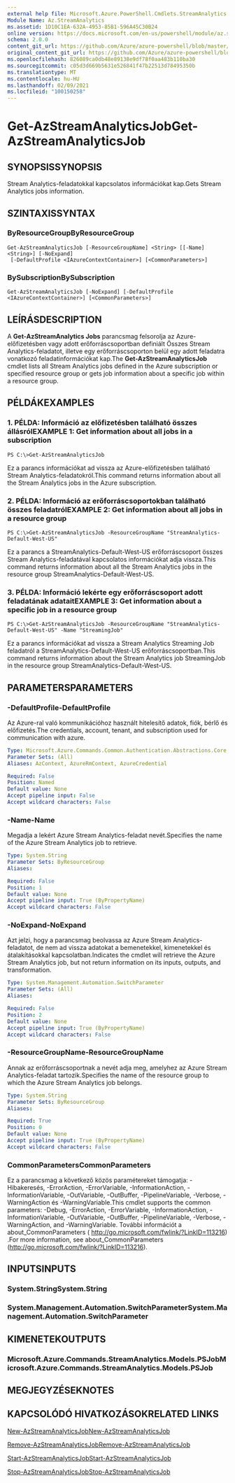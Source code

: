 ```yaml
---
external help file: Microsoft.Azure.PowerShell.Cmdlets.StreamAnalytics.dll-Help.xml
Module Name: Az.StreamAnalytics
ms.assetid: 1D10C1EA-632A-4953-85B1-596A45C30B24
online version: https://docs.microsoft.com/en-us/powershell/module/az.streamanalytics/get-azstreamanalyticsjob
schema: 2.0.0
content_git_url: https://github.com/Azure/azure-powershell/blob/master/src/StreamAnalytics/StreamAnalytics/help/Get-AzStreamAnalyticsJob.md
original_content_git_url: https://github.com/Azure/azure-powershell/blob/master/src/StreamAnalytics/StreamAnalytics/help/Get-AzStreamAnalyticsJob.md
ms.openlocfilehash: 826089ca0db48e89138e9df78f0aa483b110ba30
ms.sourcegitcommit: c05d3d669b5631e526841f47b22513d78495350b
ms.translationtype: MT
ms.contentlocale: hu-HU
ms.lasthandoff: 02/09/2021
ms.locfileid: "100150258"
---
```

# <span data-ttu-id="9fff1-101">Get-AzStreamAnalyticsJob</span><span class="sxs-lookup"><span data-stu-id="9fff1-101">Get-AzStreamAnalyticsJob</span></span>

## <span data-ttu-id="9fff1-102">SYNOPSIS</span><span class="sxs-lookup"><span data-stu-id="9fff1-102">SYNOPSIS</span></span>
<span data-ttu-id="9fff1-103">Stream Analytics-feladatokkal kapcsolatos információkat kap.</span><span class="sxs-lookup"><span data-stu-id="9fff1-103">Gets Stream Analytics jobs information.</span></span>

## <span data-ttu-id="9fff1-104">SZINTAXIS</span><span class="sxs-lookup"><span data-stu-id="9fff1-104">SYNTAX</span></span>

### <span data-ttu-id="9fff1-105">ByResourceGroup</span><span class="sxs-lookup"><span data-stu-id="9fff1-105">ByResourceGroup</span></span>
```
Get-AzStreamAnalyticsJob [-ResourceGroupName] <String> [[-Name] <String>] [-NoExpand]
 [-DefaultProfile <IAzureContextContainer>] [<CommonParameters>]
```

### <span data-ttu-id="9fff1-106">BySubscription</span><span class="sxs-lookup"><span data-stu-id="9fff1-106">BySubscription</span></span>
```
Get-AzStreamAnalyticsJob [-NoExpand] [-DefaultProfile <IAzureContextContainer>] [<CommonParameters>]
```

## <span data-ttu-id="9fff1-107">LEÍRÁS</span><span class="sxs-lookup"><span data-stu-id="9fff1-107">DESCRIPTION</span></span>
<span data-ttu-id="9fff1-108">A **Get-AzStreamAnalytics Jobs** parancsmag felsorolja az Azure-előfizetésben vagy adott erőforráscsoportban definiált Összes Stream Analytics-feladatot, illetve egy erőforráscsoporton belül egy adott feladatra vonatkozó feladatinformációkat kap.</span><span class="sxs-lookup"><span data-stu-id="9fff1-108">The **Get-AzStreamAnalyticsJob** cmdlet lists all Stream Analytics jobs defined in the Azure subscription or specified resource group or gets job information about a specific job within a resource group.</span></span>

## <span data-ttu-id="9fff1-109">PÉLDÁK</span><span class="sxs-lookup"><span data-stu-id="9fff1-109">EXAMPLES</span></span>

### <span data-ttu-id="9fff1-110">1. PÉLDA: Információ az előfizetésben található összes állásról</span><span class="sxs-lookup"><span data-stu-id="9fff1-110">EXAMPLE 1: Get information about all jobs in a subscription</span></span>
```
PS C:\>Get-AzStreamAnalyticsJob
```

<span data-ttu-id="9fff1-111">Ez a parancs információkat ad vissza az Azure-előfizetésben található Stream Analytics-feladatokról.</span><span class="sxs-lookup"><span data-stu-id="9fff1-111">This command returns information about all the Stream Analytics jobs in the Azure subscription.</span></span>

### <span data-ttu-id="9fff1-112">2. PÉLDA: Információ az erőforráscsoportokban található összes feladatról</span><span class="sxs-lookup"><span data-stu-id="9fff1-112">EXAMPLE 2: Get information about all jobs in a resource group</span></span>
```
PS C:\>Get-AzStreamAnalyticsJob -ResourceGroupName "StreamAnalytics-Default-West-US"
```

<span data-ttu-id="9fff1-113">Ez a parancs a StreamAnalytics-Default-West-US erőforráscsoport összes Stream Analytics-feladatával kapcsolatos információkat adja vissza.</span><span class="sxs-lookup"><span data-stu-id="9fff1-113">This command returns information about all the Stream Analytics jobs in the resource group StreamAnalytics-Default-West-US.</span></span>

### <span data-ttu-id="9fff1-114">3. PÉLDA: Információ lekérte egy erőforráscsoport adott feladatának adatait</span><span class="sxs-lookup"><span data-stu-id="9fff1-114">EXAMPLE 3: Get information about a specific job in a resource group</span></span>
```
PS C:\>Get-AzStreamAnalyticsJob -ResourceGroupName "StreamAnalytics-Default-West-US" -Name "StreamingJob"
```

<span data-ttu-id="9fff1-115">Ez a parancs információkat ad vissza a Stream Analytics Streaming Job feladatról a StreamAnalytics-Default-West-US erőforráscsoportban.</span><span class="sxs-lookup"><span data-stu-id="9fff1-115">This command returns information about the Stream Analytics job StreamingJob in the resource group StreamAnalytics-Default-West-US.</span></span>

## <span data-ttu-id="9fff1-116">PARAMETERS</span><span class="sxs-lookup"><span data-stu-id="9fff1-116">PARAMETERS</span></span>

### <span data-ttu-id="9fff1-117">-DefaultProfile</span><span class="sxs-lookup"><span data-stu-id="9fff1-117">-DefaultProfile</span></span>
<span data-ttu-id="9fff1-118">Az Azure-ral való kommunikációhoz használt hitelesítő adatok, fiók, bérlő és előfizetés.</span><span class="sxs-lookup"><span data-stu-id="9fff1-118">The credentials, account, tenant, and subscription used for communication with azure.</span></span>

```yaml
Type: Microsoft.Azure.Commands.Common.Authentication.Abstractions.Core.IAzureContextContainer
Parameter Sets: (All)
Aliases: AzContext, AzureRmContext, AzureCredential

Required: False
Position: Named
Default value: None
Accept pipeline input: False
Accept wildcard characters: False
```

### <span data-ttu-id="9fff1-119">-Name</span><span class="sxs-lookup"><span data-stu-id="9fff1-119">-Name</span></span>
<span data-ttu-id="9fff1-120">Megadja a lekért Azure Stream Analytics-feladat nevét.</span><span class="sxs-lookup"><span data-stu-id="9fff1-120">Specifies the name of the Azure Stream Analytics job to retrieve.</span></span>

```yaml
Type: System.String
Parameter Sets: ByResourceGroup
Aliases:

Required: False
Position: 1
Default value: None
Accept pipeline input: True (ByPropertyName)
Accept wildcard characters: False
```

### <span data-ttu-id="9fff1-121">-NoExpand</span><span class="sxs-lookup"><span data-stu-id="9fff1-121">-NoExpand</span></span>
<span data-ttu-id="9fff1-122">Azt jelzi, hogy a parancsmag beolvassa az Azure Stream Analytics-feladatot, de nem ad vissza adatokat a bemenetekkel, kimenetekkel és átalakításokkal kapcsolatban.</span><span class="sxs-lookup"><span data-stu-id="9fff1-122">Indicates the cmdlet will retrieve the Azure Stream Analytics job, but not return information on its inputs, outputs, and transformation.</span></span>

```yaml
Type: System.Management.Automation.SwitchParameter
Parameter Sets: (All)
Aliases:

Required: False
Position: 2
Default value: None
Accept pipeline input: True (ByPropertyName)
Accept wildcard characters: False
```

### <span data-ttu-id="9fff1-123">-ResourceGroupName</span><span class="sxs-lookup"><span data-stu-id="9fff1-123">-ResourceGroupName</span></span>
<span data-ttu-id="9fff1-124">Annak az erőforráscsoportnak a nevét adja meg, amelyhez az Azure Stream Analytics-feladat tartozik.</span><span class="sxs-lookup"><span data-stu-id="9fff1-124">Specifies the name of the resource group to which the Azure Stream Analytics job belongs.</span></span>

```yaml
Type: System.String
Parameter Sets: ByResourceGroup
Aliases:

Required: True
Position: 0
Default value: None
Accept pipeline input: True (ByPropertyName)
Accept wildcard characters: False
```

### <span data-ttu-id="9fff1-125">CommonParameters</span><span class="sxs-lookup"><span data-stu-id="9fff1-125">CommonParameters</span></span>
<span data-ttu-id="9fff1-126">Ez a parancsmag a következő közös paramétereket támogatja: -Hibakeresés, -ErrorAction, -ErrorVariable, -InformationAction, -InformationVariable, -OutVariable, -OutBuffer, -PipelineVariable, -Verbose, -WarningAction és -WarningVariable.</span><span class="sxs-lookup"><span data-stu-id="9fff1-126">This cmdlet supports the common parameters: -Debug, -ErrorAction, -ErrorVariable, -InformationAction, -InformationVariable, -OutVariable, -OutBuffer, -PipelineVariable, -Verbose, -WarningAction, and -WarningVariable.</span></span> <span data-ttu-id="9fff1-127">További információt a about_CommonParameters ( http://go.microsoft.com/fwlink/?LinkID=113216) .</span><span class="sxs-lookup"><span data-stu-id="9fff1-127">For more information, see about_CommonParameters (http://go.microsoft.com/fwlink/?LinkID=113216).</span></span>

## <span data-ttu-id="9fff1-128">INPUTS</span><span class="sxs-lookup"><span data-stu-id="9fff1-128">INPUTS</span></span>

### <span data-ttu-id="9fff1-129">System.String</span><span class="sxs-lookup"><span data-stu-id="9fff1-129">System.String</span></span>

### <span data-ttu-id="9fff1-130">System.Management.Automation.SwitchParameter</span><span class="sxs-lookup"><span data-stu-id="9fff1-130">System.Management.Automation.SwitchParameter</span></span>

## <span data-ttu-id="9fff1-131">KIMENETEK</span><span class="sxs-lookup"><span data-stu-id="9fff1-131">OUTPUTS</span></span>

### <span data-ttu-id="9fff1-132">Microsoft.Azure.Commands.StreamAnalytics.Models.PSJob</span><span class="sxs-lookup"><span data-stu-id="9fff1-132">Microsoft.Azure.Commands.StreamAnalytics.Models.PSJob</span></span>

## <span data-ttu-id="9fff1-133">MEGJEGYZÉSEK</span><span class="sxs-lookup"><span data-stu-id="9fff1-133">NOTES</span></span>

## <span data-ttu-id="9fff1-134">KAPCSOLÓDÓ HIVATKOZÁSOK</span><span class="sxs-lookup"><span data-stu-id="9fff1-134">RELATED LINKS</span></span>

[<span data-ttu-id="9fff1-135">New-AzStreamAnalyticsJob</span><span class="sxs-lookup"><span data-stu-id="9fff1-135">New-AzStreamAnalyticsJob</span></span>](./New-AzStreamAnalyticsJob.md)

[<span data-ttu-id="9fff1-136">Remove-AzStreamAnalyticsJob</span><span class="sxs-lookup"><span data-stu-id="9fff1-136">Remove-AzStreamAnalyticsJob</span></span>](./Remove-AzStreamAnalyticsJob.md)

[<span data-ttu-id="9fff1-137">Start-AzStreamAnalyticsJob</span><span class="sxs-lookup"><span data-stu-id="9fff1-137">Start-AzStreamAnalyticsJob</span></span>](./Start-AzStreamAnalyticsJob.md)

[<span data-ttu-id="9fff1-138">Stop-AzStreamAnalyticsJob</span><span class="sxs-lookup"><span data-stu-id="9fff1-138">Stop-AzStreamAnalyticsJob</span></span>](./Stop-AzStreamAnalyticsJob.md)


